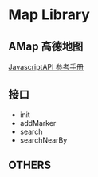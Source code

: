# Map Library

## AMap 高德地图

[JavascriptAPI 参考手册 ](http://lbs.amap.com/api/javascript-api/reference/summary/)

## 接口

- init
- addMarker
- search
- searchNearBy

## OTHERS